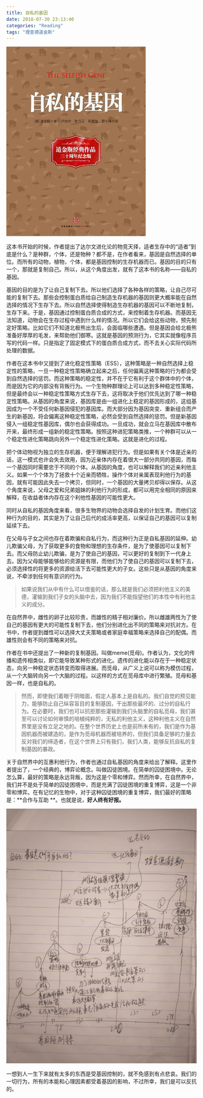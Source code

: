 ```yaml
---
title: 自私的基因
date: 2018-07-30 23:13:40
categories: "Reading"
tags: "理查德道金斯"
---
```




![](自私的基因/s11214645.jpg)



这本书开始的时候，作者提出了达尔文进化论的物竞天择，适者生存中的“适者”到底是什么？是种群，个体，还是物种？都不是，在作者看来，基因是自然选择的单位。而所有的动物，植物，个体，都是基因控制的生存机器而已。基因的目的只有一个，那就是复制自己。所以，从这个角度出发，就有了这本书的名称——自私的基因。

<!--more-->

基因的目的是为了让自己复制下去。所以他们选择了各种各样的策略，让自己尽可能的复制下去。那些会控制蛋白质给自己制造生存机器的基因则更大概率能在自然选择的情况下生存下去。所以自然选择使得制造生存机器的基因可以不断地复制，生存下来。于是，基因通过控制蛋白质合成的方式，来控制着生存机器。而基因无法知道，动物会在生存过程中遇到什么样的情况。所以它们会给这些动物，预先制定好策略。比如它们不知道北极熊出生后，会面临哪些遭遇。但是基因会给北极熊准备好厚厚的毛发，来帮助他们御寒。这就是基因的预测行为，它其实就像程序员写的代码一样。只是指定了固定模式下的蛋白质合成方式，而不去关心实际代码所处理的数据。

作者在这本书中又提到了进化稳定性策略（ESS），这种策略是一种自然选择上稳定性的策略，一旦一种稳定性策略确立起来之后，任何偏离这种策略的行为都会受到自然选择的惩罚。而这种策略的稳定性，并不在于它有利于这个群体中的个体，而是因为它的内部没有背叛行为。一个生物种群理论上可以达到多种稳定性策略，但是最终会以一种稳定性策略方式生存下去，这将取决于他们优先达到了哪一种稳定性策略。从基因的角度来说，基因库是由一组进化上稳定的基因形成的，这组基因成为一个不受任何新基因侵犯的基因库。而大部分因为基因突变、重新组合而产生的新基因，将会偏离这种稳定性策略，必然会受到自然选择的惩罚。但是新基因侵入一组稳定性基因库，偶尔也会获得成功。一旦成功，就会立马在基因库中散布开来，最终形成一组新的稳定性策略。按照这种进犯策略类推，一个种群可以从一个稳定性进化策略跳向另外一个稳定性进化策略。这就是进化的过程。

把个体动物视为独立的生存机器，便于理解进犯行为。但是如果有关个体是近亲的话，这一模式也许会失去效用，因为近亲体内存在着很大一部分共同的基因，而每一个基因同时需要忠于不同的个体。从基因的角度，也可以解释我们的近亲利他主义。如果一个个体为了拯救十个近亲而牺牲，操作个体对亲属表现利他行为的基因，就有可能因此失去一个拷贝，但同时，一个基因的大量拷贝却得以保存。从这个角度来说，父母之爱和兄弟姐妹的利他行为的形成，都可以用完全相同的原因来解释，在收益者体内存在这个利他性基因的可能性更大。

同时从自私的基因角度来看，很多生物界的动物会选择自发的计划生育。而他们这种行为的目的，其实是为了让自己后代的成活率更高，以保证自己的基因可以复制延续下去。

在父母与子女之间也存在着欺骗和自私行为，而这种行为正是自私基因的延伸。幼儿欺骗父母，为了获取更多的食物和理想的生存条件，是为了使基因可以复制下去。而父母防止幼儿欺骗，是为了使自己的基因，可以更好的复制到下一代身上去。因为父母能够能够给的资源是有限，而他们为了使自己的基因可以复制下去，必须选择性的将更多的资源给活下去可能性更大的子女。这些只是从基因的角度来说，不牵涉到任何有意识的行为。

> 如果说我们从中有什么可以借鉴的话，那么就是我们必须把利他主义的美德，灌输到我们子女的头脑中去，因为我们不能指望他们的本性中有利他主义的成分。

在自然界中，雌性的卵子比较珍贵，而雄性的精子相对廉价。所以雌雄两性为了使自己的基因有更大的可能性复制下去，他们分别进化出不同的策略来对抗对方。在书中，作者提到雌性可以选择大丈夫策略或者家庭幸福策略来选择自己的配偶。而雄性则会有不同的策略来对抗。

作者在书中还提出了一种新的复制基因。叫做meme(觅母)。作者认为，文化的传播和遗传相类似，即它能导致某种形式的进化。遗传的进化能以存在于一种稳定状态，向另一种稳定状态转变而取得进展。而觅母，从广义上说可以称为模仿过程，从一个大脑转向另一个大脑的过程。以这样的方式在觅母库中进行繁殖。觅母和基因一样，也是自私的。

> 然而，即使我们着眼于阴暗面，假定人基本上是自私的。我们自觉的预见能力，能够防止自己纵容盲目的复制基因，干出那些最坏的、过分的自私行为。在必要时，我们也可以抗拒那些灌输到我们头脑里的自私觅母，我们甚至可以讨论如何审慎的培植纯粹的，无私的利他主义，这种利他主义在自然界里是没有立足之地的。在整个世界历史上也是前所未有的，我们是作为基因机器而被建造的，是作为觅母机器而被培养的，但我们具备足够的力量去反对我们的缔造者，在这个世界上只有我们，我们人类，能够反抗自私的复制基因的暴政。

关于自然界中的互惠利他行为，作者也通过自私基因的角度来给出了解释。这里作者提出了，一个经典的，博弈论概念。叫做囚徒困境。在简单的囚徒困境中。无论怎么算，最好的策略是永远背叛，因为这是个零和博弈。然而所幸，在自然界中，我们并不是处于简单的囚徒困境中，而是充满了囚徒困境的重复博弈，这是一个非零和博弈。在有记忆的生物中，对于这种囚徒困境的重复博弈，我们最好的策略是：**合作与互助 **。也就是说，**好人终有好报。** 

![](自私的基因/微信图片_20180731232134.jpg)

一想到人一生下来就有太多的东西是受基因控制的，就不免感到有点悲哀。我们的一切行为，所有的本能和心理因素都受着基因的影响，不过所幸，我们是可以反抗的。